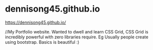 # dennisong45.github.io
https://dennisong45.github.io/

//My Portfolio website.
Wanted to dwell and learn CSS Grid, CSS Grid is incredibly powerful with zero libraries require. 
Eg Usually people create using bootstrap.
Basics is beautiful :)
